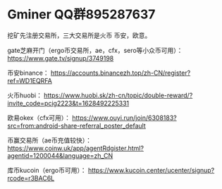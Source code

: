 # Gminer  QQ群895287637

挖矿先注册交易所，三大交易所是火币 币安，欧意。

gate芝麻开门（ergo币交易所，ae，cfx，sero等小众币可用）：
https://www.gate.tv/signup/3749198

币安binance：
https://accounts.binancezh.top/zh-CN/register?ref=WD1EQRFA

火币huobi：
https://www.huobi.sk/zh-cn/topic/double-reward/?invite_code=pcig2223&t=1628492225331

欧易okex（cfx可用）：
https://www.ouyi.run/join/6308183?src=from:android-share-referral_poster_default

币赢交易所（ae币充值较快）：
https://www.coinw.uk/app/agentRdgister.html?agentid=1200044&language=zh_CN

库币kucoin（ergo币可用）：
https://www.kucoin.center/ucenter/signup?rcode=r3BAC6L

